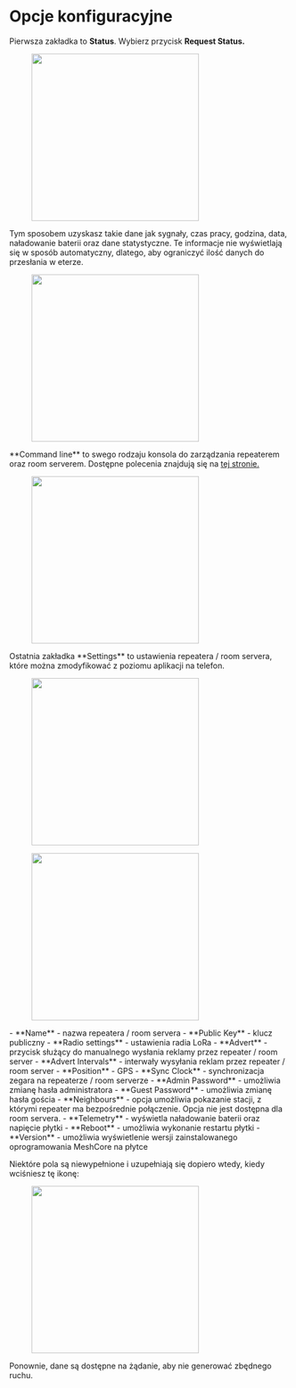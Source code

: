# Opcje konfiguracyjne

Pierwsza zakładka to **Status**. Wybierz przycisk **Request Status.**
<figure markdown="span">
   <img src="/zaawansowane/zarzadzanie/img/opcjeKonfiguracyjne/11.webp" width="300px">
</figure>
Tym sposobem uzyskasz takie dane jak sygnały, czas pracy, godzina, data, naładowanie baterii oraz dane statystyczne. Te informacje nie wyświetlają się w sposób automatyczny, dlatego, aby ograniczyć ilość danych do przesłania w eterze.
<figure markdown="span">
   <img src="/zaawansowane/zarzadzanie/img/opcjeKonfiguracyjne/12.webp" width="300px">
</figure>
**Command line** to swego rodzaju konsola do zarządzania repeaterem oraz room serverem. Dostępne polecenia znajdują się na <a href="https://github.com/meshcore-dev/MeshCore/wiki/Repeater-&-Room-Server-CLI-Reference#commands-via-serial-or-remote" target="_blank">tej stronie.</a>
<figure markdown="span">
   <img src="/zaawansowane/zarzadzanie/img/opcjeKonfiguracyjne/13.webp" width="300px">
 </figure>
 Ostatnia zakładka **Settings** to ustawienia repeatera / room servera, które można zmodyfikować z poziomu aplikacji na telefon. 
<figure markdown="span">
   <img src="/zaawansowane/zarzadzanie/img/opcjeKonfiguracyjne/14.webp" width="300px">
</figure>
<figure markdown="span">
   <img src="/zaawansowane/zarzadzanie/img/opcjeKonfiguracyjne/15.webp" width="300px">
</figure>
   - **Name** - nazwa repeatera / room servera 
   - **Public Key** - klucz publiczny
   - **Radio settings** - ustawienia radia LoRa
   - **Advert** - przycisk służący do manualnego wysłania reklamy przez repeater / room server
   - **Advert Intervals** - interwały wysyłania reklam przez repeater / room server
   - **Position** - GPS
   - **Sync Clock** - synchronizacja zegara na repeaterze / room serverze
   - **Admin Password** - umożliwia zmianę hasła administratora
   - **Guest Password** - umożliwia zmianę hasła gościa
   - **Neighbours** - opcja umożliwia pokazanie stacji, z którymi repeater ma bezpośrednie połączenie. Opcja nie jest dostępna dla room servera.
   - **Telemetry** - wyświetla naładowanie baterii oraz napięcie płytki
   - **Reboot** - umożliwia wykonanie restartu płytki
   - **Version** - umożliwia wyświetlenie wersji zainstalowanego oprogramowania MeshCore na płytce

Niektóre pola są niewypełnione i uzupełniają się dopiero wtedy, kiedy wciśniesz tę ikonę:
<figure markdown="span">
   <img src="/zaawansowane/zarzadzanie/img/opcjeKonfiguracyjne/16.webp" width="300px">
</figure>
Ponownie, dane są dostępne na żądanie, aby nie generować zbędnego ruchu. 

